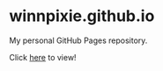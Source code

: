 # winnpixie.github.io
My personal GitHub Pages repository.

Click [here](https://winnpixie.github.io/) to view!